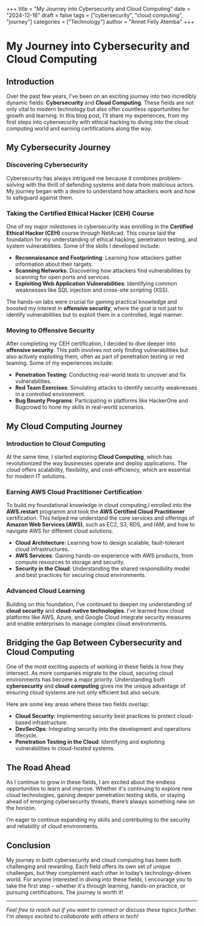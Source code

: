 +++
title = "My Journey into Cybersecurity and Cloud Computing"
date = "2024-12-16"
draft = false
tags = ["cybersecurity", "cloud computing", "journey"]
categories = ["Technology"]
author = "Annet Felly Atemba"
+++

# My Journey into Cybersecurity and Cloud Computing

## Introduction

Over the past few years, I’ve been on an exciting journey into two incredibly dynamic fields: **Cybersecurity** and **Cloud Computing**. These fields are not only vital to modern technology but also offer countless opportunities for growth and learning. In this blog post, I’ll share my experiences, from my first steps into cybersecurity with ethical hacking to diving into the cloud computing world and earning certifications along the way.

## My Cybersecurity Journey

### Discovering Cybersecurity

Cybersecurity has always intrigued me because it combines problem-solving with the thrill of defending systems and data from malicious actors. My journey began with a desire to understand how attackers work and how to safeguard against them.

### Taking the Certified Ethical Hacker (CEH) Course

One of my major milestones in cybersecurity was enrolling in the **Certified Ethical Hacker (CEH)** course through NetAcad. This course laid the foundation for my understanding of ethical hacking, penetration testing, and system vulnerabilities. Some of the skills I developed include:

- **Reconnaissance and Footprinting**: Learning how attackers gather information about their targets.
- **Scanning Networks**: Discovering how attackers find vulnerabilities by scanning for open ports and services.
- **Exploiting Web Application Vulnerabilities**: Identifying common weaknesses like SQL injection and cross-site scripting (XSS).

The hands-on labs were crucial for gaining practical knowledge and boosted my interest in **offensive security**, where the goal is not just to identify vulnerabilities but to exploit them in a controlled, legal manner.

### Moving to Offensive Security

After completing my CEH certification, I decided to dive deeper into **offensive security**. This path involves not only finding vulnerabilities but also actively exploiting them, often as part of penetration testing or red teaming. Some of my experiences include:

- **Penetration Testing**: Conducting real-world tests to uncover and fix vulnerabilities.
- **Red Team Exercises**: Simulating attacks to identify security weaknesses in a controlled environment.
- **Bug Bounty Programs**: Participating in platforms like HackerOne and Bugcrowd to hone my skills in real-world scenarios.

## My Cloud Computing Journey

### Introduction to Cloud Computing

At the same time, I started exploring **Cloud Computing**, which has revolutionized the way businesses operate and deploy applications. The cloud offers scalability, flexibility, and cost-efficiency, which are essential for modern IT solutions.

### Earning AWS Cloud Practitioner Certification

To build my foundational knowledge in cloud computing,I enrolled into the **AWS.restart** programm and took the **AWS Certified Cloud Practitioner** certification. This helped me understand the core services and offerings of **Amazon Web Services (AWS)**, such as EC2, S3, RDS, and IAM, and how to navigate AWS for different cloud solutions.

- **Cloud Architecture**: Learning how to design scalable, fault-tolerant cloud infrastructures.
- **AWS Services**: Gaining hands-on experience with AWS products, from compute resources to storage and security.
- **Security in the Cloud**: Understanding the shared responsibility model and best practices for securing cloud environments.

### Advanced Cloud Learning

Building on this foundation, I’ve continued to deepen my understanding of **cloud security** and **cloud-native technologies**. I’ve learned how cloud platforms like AWS, Azure, and Google Cloud integrate security measures and enable enterprises to manage complex cloud environments.

## Bridging the Gap Between Cybersecurity and Cloud Computing

One of the most exciting aspects of working in these fields is how they intersect. As more companies migrate to the cloud, securing cloud environments has become a major priority. Understanding both **cybersecurity** and **cloud computing** gives me the unique advantage of ensuring cloud systems are not only efficient but also secure.

Here are some key areas where these two fields overlap:

- **Cloud Security**: Implementing security best practices to protect cloud-based infrastructure.
- **DevSecOps**: Integrating security into the development and operations lifecycle.
- **Penetration Testing in the Cloud**: Identifying and exploiting vulnerabilities in cloud-hosted systems.

## The Road Ahead

As I continue to grow in these fields, I am excited about the endless opportunities to learn and improve. Whether it's continuing to explore new cloud technologies, gaining deeper penetration testing skills, or staying ahead of emerging cybersecurity threats, there’s always something new on the horizon. 

I’m eager to continue expanding my skills and contributing to the security and reliability of cloud environments.

## Conclusion

My journey in both cybersecurity and cloud computing has been both challenging and rewarding. Each field offers its own set of unique challenges, but they complement each other in today’s technology-driven world. For anyone interested in diving into these fields, I encourage you to take the first step – whether it's through learning, hands-on practice, or pursuing certifications. The journey is worth it!

---

*Feel free to reach out if you want to connect or discuss these topics further. I'm always excited to collaborate with others in tech!*

